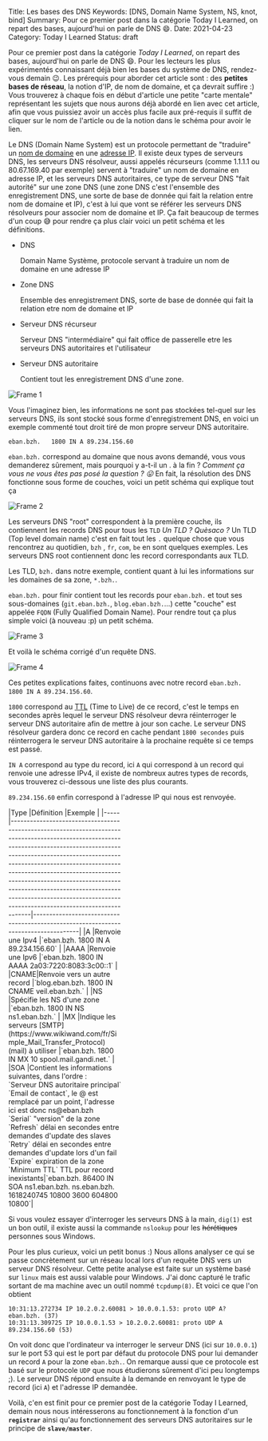 Title: Les bases des DNS
Keywords: [DNS, Domain Name System, NS, knot, bind]
Summary: Pour ce premier post dans la catégorie Today I Learned, on repart des bases, aujourd'hui on parle de DNS 😄.
Date: 2021-04-23
Category: Today I Learned
Status: draft

Pour ce premier post dans la catégorie *Today I Learned*, on repart des bases, aujourd'hui on parle de DNS 😄. Pour les lecteurs les plus expérimentés connaissant déjà bien les bases du système de DNS, rendez-vous demain 😉. Les prérequis pour aborder cet article sont : des **petites bases de réseau**, la notion d'IP, de nom de domaine, et ça devrait suffire :) Vous trouverez à chaque fois en début d'article une petite "carte mentale" représentant les sujets que nous aurons déjà abordé en lien avec cet article, afin que vous puissiez avoir un accès plus facile aux pré-requis il suffit de cliquer sur le nom de l'article ou de la notion dans le schéma pour avoir le lien.

Le DNS (Domain Name System) est un protocole permettant de "traduire" un [nom de domaine](https://www.wikiwand.com/en/Domain_name) en une [adresse IP](https://www.wikiwand.com/en/IP_address). Il existe deux types de serveurs DNS, les serveurs DNS résolveur, aussi appelés récurseurs (comme 1.1.1.1 ou 80.67.169.40 par exemple) servent à "traduire" un nom de domaine en adresse IP, et les serveurs DNS autoritaires, ce type de serveur DNS "fait autorité" sur une zone DNS (une zone DNS c'est l'ensemble des enregistrement DNS, une sorte de base de donnée qui fait la relation entre nom de domaine et IP), c'est à lui que vont se référer les serveurs DNS résolveurs pour associer nom de domaine et IP. Ça fait beaucoup de termes d'un coup 😅 pour rendre ça plus clair voici un petit schéma et les définitions.

- DNS

    Domain Name Système, protocole servant à traduire un nom de domaine en une adresse IP

- Zone DNS

    Ensemble des enregistrement DNS, sorte de base de donnée qui fait la relation etre nom de domaine et IP

- Serveur DNS récurseur

    Serveur DNS "intermédiaire" qui fait office de passerelle etre les serveurs DNS autoritaires et l'utilisateur

- Serveur DNS autoritaire

    Contient tout les enregistrement DNS d'une zone.

![Frame 1](/static/img/les-bases-des-dns/schema1.png)

Vous l'imaginez bien, les informations ne sont pas stockées tel-quel sur les serveurs DNS, ils sont stocké sous forme d'enregistrement DNS, en voici un exemple commenté tout droit tiré de mon propre serveur DNS autoritaire.

```
eban.bzh.	1800 IN A 89.234.156.60
```

`eban.bzh.` correspond au domaine que nous avons demandé, vous vous demanderez sûrement, mais pourquoi y a-t-il un . à la fin ? *Comment ça vous ne vous êtes pas posé la question ? 😛* En fait, la résolution des DNS fonctionne sous forme de couches, voici un petit schéma qui explique tout ça

![Frame 2](/static/img/les-bases-des-dns/schema2.png)

Les serveurs DNS "root" correspondent à la première couche, ils contiennent les records DNS pour tous les `TLD` *Un TLD ? Quèsaco ?* Un TLD (Top level domain name) c'est en fait tout les `.` quelque chose que vous rencontrez au quotidien, `bzh` , `fr`, `com`, `be` en sont quelques exemples. Les serveurs DNS root contiennent donc les record correspondants aux TLD. 

Les TLD, `bzh.` dans notre exemple, contient quant à lui les informations sur les domaines de sa zone, `*.bzh.`. 

`eban.bzh.` pour finir contient tout les records pour `eban.bzh.` et tout ses sous-domaines (`git.eban.bzh.`, `blog.eban.bzh.`...) cette "couche" est appelée `FQDN` (Fully Qualified Domain Name). Pour rendre tout ça plus simple voici (à nouveau :p) un petit schéma.

![Frame 3](/static/img/les-bases-des-dns/schema3.png)

Et voilà le schéma corrigé d'un requête DNS.

![Frame 4](/static/img/les-bases-des-dns/schema4.png)

Ces petites explications faites, continuons avec notre record `eban.bzh.	1800 IN A 89.234.156.60`.

`1800` correspond au [TTL](https://www.wikiwand.com/fr/Time_to_Live) (Time to Live) de ce record, c'est le temps en secondes après lequel le serveur DNS résolveur devra réinterroger le serveur DNS autoritaire afin de mettre à jour son cache. Le serveur DNS résolveur gardera donc ce record en cache pendant `1800 secondes` puis réinterrogera le serveur DNS autoritaire à la prochaine requête si ce temps est passé.

`IN A` correspond au type du record, ici `A` qui correspond à un record qui renvoie une adresse IPv4, il existe de nombreux autres types de records, vous trouverez ci-dessous une liste des plus courants.

`89.234.156.60` enfin correspond à l'adresse IP qui nous est renvoyée.

<div style="overflow-x:auto; width:45%;">
|Type |Définition                                                                                                                                                                                                                                                                                                                                                                                             |Exemple                                                                             |
|-----|-------------------------------------------------------------------------------------------------------------------------------------------------------------------------------------------------------------------------------------------------------------------------------------------------------------------------------------------------------------------------------------------------------|------------------------------------------------------------------------------------|
|A    |Renvoie une Ipv4                                                                                                                                                                                                                                                                                                                                                                                       |`eban.bzh. 1800 IN A 89.234.156.60`                                                   |
|AAAA |Renvoie une Ipv6                                                                                                                                                                                                                                                                                                                                                                                       |`eban.bzh. 1800 IN AAAA 2a03:7220:8083:3c00::1`                                       |
|CNAME|Renvoie vers un autre record                                                                                                                                                                                                                                                                                                                                                                           |`blog.eban.bzh. 1800 IN CNAME veil.eban.bzh.`                                         |
|NS   |Spécifie les NS d'une zone                                                                                                                                                                                                                                                                                                                                                                             |`eban.bzh. 1800 IN NS ns1.eban.bzh.`                                                  |
|MX   |Indique les serveurs [SMTP](https://www.wikiwand.com/fr/Simple_Mail_Transfer_Protocol) (mail) à utiliser                                                                                                                                                                                                                                                                                                       |`eban.bzh. 1800 IN MX 10 spool.mail.gandi.net.`                                       |
|SOA  |Contient les informations suivantes, dans l'ordre : <br>  `Serveur DNS autoritaire principal` <br> `Email de contact`, le @ est remplacé par un point, l'adresse ici est donc ns@eban.bzh <br> `Serial` "version" de la zone <br> `Refresh` délai en secondes entre demandes d'update des slaves <br> `Retry` délai en secondes entre demandes d'update lors d'un fail <br> `Expire` expiration de la zone <br> `Minimum TTL` TTL pour record inexistants|`eban.bzh. 86400 IN SOA ns1.eban.bzh. ns.eban.bzh. 1618240745 10800 3600 604800 10800`|
</div>

Si vous voulez essayer d'interroger les serveurs DNS à la main, `dig(1)` est un bon outil, il existe aussi la commande `nslookup` pour les ~~hérétiques~~ personnes sous Windows.

Pour les plus curieux, voici un petit bonus :) Nous allons analyser ce qui se passe concrètement sur un réseau local lors d'un requête DNS vers un serveur DNS résolveur.
Cette petite analyse est faite sur un système basé sur `linux` mais est aussi valable pour Windows. J'ai donc capturé le trafic sortant de ma machine avec un outil nommé `tcpdump(8)`. Et voici ce que l'on obtient

```
10:31:13.272734 IP 10.2.0.2.60081 > 10.0.0.1.53: proto UDP A? eban.bzh. (37)
10:31:13.309725 IP 10.0.0.1.53 > 10.2.0.2.60081: proto UDP A 89.234.156.60 (53)
```

On voit donc que l'ordinateur va interroger le serveur DNS (ici sur `10.0.0.1`) sur le port 53 qui est le port par défaut du protocole DNS pour lui demander un record `A` pour la zone `eban.bzh.`. On remarque aussi que ce protocole est basé sur le protocole `UDP` que nous étudierons sûrement d'ici peu longtemps ;). Le serveur DNS répond ensuite à la demande en renvoyant le type de record (ici `A`) et l'adresse IP demandée.

Voilà, c'en est finit pour ce premier post de la catégorie Today I Learned, demain nous nous intéresserons au fonctionnement à la fonction d'un **`registrar`** ainsi qu'au fonctionnement des serveurs DNS autoritaires sur le principe de **`slave/master`**.
